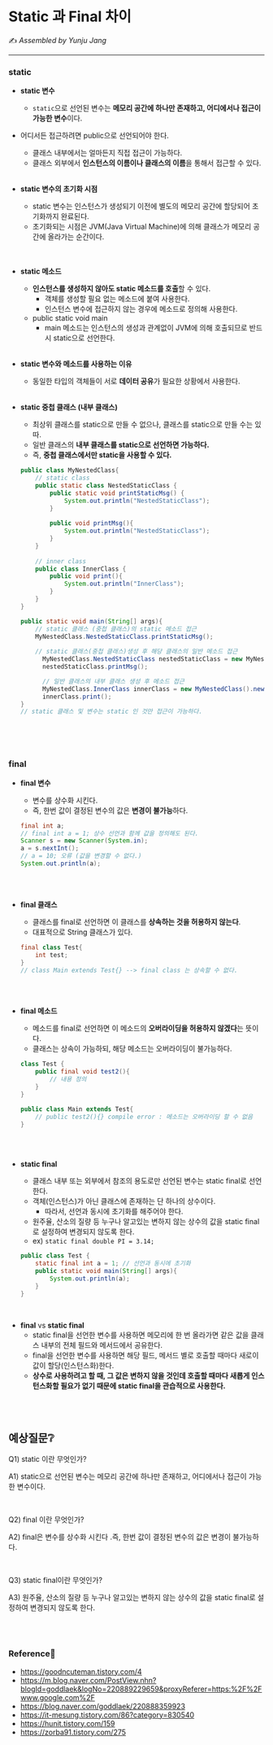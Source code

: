 # Static 과 Final 차이

:writing_hand: *Assembled by Yunju Jang*

<!--🤝*Contributors :  JiYoung-Kwon, Jeonghea Shin* -->

<hr>

### static

- <b>static 변수</b>

  - <code>static</code>으로 선언된 변수는 <b>메모리 공간에 하나만 존재하고, 어디에서나 접근이 가능한 변수</b>이다.
- 어디서든 접근하려면 public으로 선언되어야 한다.
  - 클래스 내부에서는 얼마든지 직접 접근이 가능하다.
  - 클래스 외부에서 <b>인스턴스의 이름이나 클래스의 이름</b>을 통해서 접근할 수 있다.
  
  <br/>
  
- <b>static 변수의 초기화 시점</b>

  - static 변수는 인스턴스가 생성되기 이전에 별도의 메모리 공간에 할당되어 초기화까지 완료된다.
  - 초기화되는 시점은 JVM(Java Virtual Machine)에 의해 클래스가 메모리 공간에 올라가는 순간이다.

  <br/>

  <br/>

- <b>static 메소드</b>

  - <b>인스턴스를 생성하지 않아도 static 메소드를 호출</b>할 수 있다.
    - 객체를 생성할 필요 없는 메소드에 붙여 사용한다.
    - 인스턴스 변수에 접근하지 않는 경우에 메소드로 정의해 사용한다.
  - public static void main
    - main 메소드는 인스턴스의 생성과 관계없이 JVM에 의해 호출되므로 반드시 static으로 선언한다.

  <br/>

- <b>static 변수와 메소드를 사용하는 이유</b>

  - 동일한 타입의 객체들이 서로 <b>데이터 공유</b>가 필요한 상황에서 사용한다.

  <br/>

- <b>static 중첩 클래스 (내부 클래스)</b>

  - 최상위 클래스를 static으로 만들 수 없으나, 클래스를 static으로 만들 수는 있따.
  - 일반 클래스의 <b>내부 클래스를 static으로 선언하면 가능하다.</b>
  - 즉, <b>중첩 클래스에서만 static을 사용할 수 있다.</b>

  ``` java
  public class MyNestedClass{
      // static class
      public static class NestedStaticClass {
          public static void printStaticMsg() {
              System.out.println("NestedStaticClass");
          }
          
          public void printMsg(){
              System.out.println("NestedStaticClass");
          }
      }
      
      // inner class
      public class InnerClass {
          public void print(){
              System.out.println("InnerClass");
          }
      }
  }
  
  public static void main(String[] args){
      // static 클래스 (중첩 클래스)의 static 메소드 접근
      MyNestedClass.NestedStaticClass.printStaticMsg();
      
      // static 클래스(중첩 클래스)생성 후 해당 클래스의 일반 메소드 접근
    	MyNestedClass.NestedStaticClass nestedStaticClass = new MyNestedClass.NestedStaticClass();
    	nestedStaticClass.printMsg();
  
    	// 일반 클래스의 내부 클래스 생성 후 메소드 접근
    	MyNestedClass.InnerClass innerClass = new MyNestedClass().new InnerClass();
    	innerClass.print();
  } 
  // static 클래스 및 변수는 static 인 것만 접근이 가능하다.
  ```

  <br/>

<br/>

### final

- <b>final 변수</b>

  - 변수를 상수화 시킨다.
  - 즉, 한번 값이 결정된 변수의 값은 <b>변경이 불가능</b>하다.

  ``` java
  final int a;
  // final int a = 1; 상수 선언과 함께 값을 정의해도 된다.
  Scanner s = new Scanner(System.in);
  a = s.nextInt();
  // a = 10; 오류 (값을 변경할 수 없다.)
  System.out.println(a);
  ```

  

  <br/>

  <br/>

- <b>final 클래스</b>

  - 클래스를 final로 선언하면 이 클래스를 <b>상속하는 것을 허용하지 않는다</b>.
  - 대표적으로 String 클래스가 있다.
  
  ``` java
  final class Test{
      int test;
  }
  // class Main extends Test{} --> final class 는 상속할 수 없다.
  ```

  <br/>

  <br/>

- <b>final 메소드</b>

  - 메소드를 final로 선언하면 이 메소드의 <b>오버라이딩을 허용하지 않겠다</b>는 뜻이다.
  - 클래스는 상속이 가능하되, 해당 메소드는 오버라이딩이 불가능하다.

  ``` java
  class Test {
      public final void test2(){
          // 내용 정의
      }
  }
  
  public class Main extends Test{
      // public test2(){} compile error : 메소드는 오버라이딩 할 수 없음
  }
  ```

<br/>

<br/>

- <b>static final</b>

  - 클래스 내부 또는 외부에서 참조의 용도로만 선언된 변수는 static final로 선언한다.
  - 객체(인스턴스)가 아닌 클래스에 존재하는 단 하나의 상수이다.
    - 따라서, 선언과 동시에 초기화를 해주어야 한다.
  - 원주율, 산소의 질량 등 누구나 알고있는 변하지 않는 상수의 값을 static final로 설정하여 변경되지 않도록 한다.
  - ex) <code>static final double PI = 3.14;</code>

  ``` java
  public class Test {
      static final int a = 1; // 선언과 동시에 초기화
      public static void main(String[] args){
          System.out.println(a);
      }
  }
  ```

  

<br/>

- <b>final</b> vs <b>static final</b>
  - static final을 선언한 변수를 사용하면 메모리에 한 번 올라가면 같은 값을 클래스 내부의 전체 필드와 메서드에서 공유한다.
  - final을 선언한 변수를 사용하면 해당 필드, 메서드 별로 호출할 때마다 새로이 값이 할당(인스턴스화)한다.
  - <b>상수로 사용하려고 할 때, 그 값은 변하지 않을 것인데 호출할 때마다 새롭게 인스턴스화할 필요가 없기 때문에 static final을 관습적으로 사용한다.</b>

<br/>

<br/>

## 예상질문❔

Q1) static 이란 무엇인가?

A1) static으로 선언된 변수는 메모리 공간에 하나만 존재하고, 어디에서나 접근이 가능한 변수이다.

<br/>

Q2) final 이란 무엇인가?

A2) final은 변수를 상수화 시킨다 .즉, 한번 값이 결정된 변수의 값은 변경이 불가능하다.

<br/>

Q3) static final이란 무엇인가?

A3) 원주율, 산소의 질량 등 누구나 알고있는 변하지 않는 상수의 값을 static final로 설정하여 변경되지 않도록 한다.

<br/>

<br/>

### Reference📖

- https://goodncuteman.tistory.com/4
- https://m.blog.naver.com/PostView.nhn?blogId=goddlaek&logNo=220889229659&proxyReferer=https:%2F%2Fwww.google.com%2F
- https://blog.naver.com/goddlaek/220888359923
- https://it-mesung.tistory.com/86?category=830540
- https://hunit.tistory.com/159
- https://zorba91.tistory.com/275
